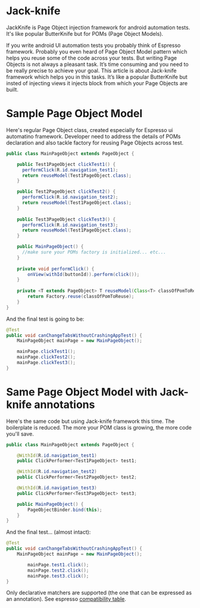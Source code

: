 # Jack-knife
JackKnife is Page Object injection framework for android automation tests. It's like popular ButterKnife but for POMs (Page Object Models).

If you write android UI automation tests you probably think of Espresso framework. Probably you even heard of Page Object Model pattern which helps you reuse some of the code across your tests. But writing Page Objects is not always a pleasant task. It’s time consuming and you need to be really precise to achieve your goal. This article is about Jack-knife framework which helps you in this tasks. It’s like a popular ButterKnife but insted of injecting views it injects block from which your Page Objects are built.

# Sample Page Object Model
Here's regular Page Object class, created especially for Espresso ui automatino framework. Developer need to address the details of POMs declaration and also tackle factory for reusing Page Objects across test.

```java
public class MainPageObject extends PageObject {

    public Test1PageObject clickTest1() {
      performClick(R.id.navigation_test1);
      return reuseModel(Test1PageObject.class);
    }

    public Test2PageObject clickTest2() {
      performClick(R.id.navigation_test2);
      return reuseModel(Test1PageObject.class);
    }
    
    public Test3PageObject clickTest3() {
      performClick(R.id.navigation_test3);
      return reuseModel(Test1PageObject.class);
    }

    public MainPageObject() {
      //make sure your POMs factory is initialized... etc...
    }
    
    private void performClick() {
        onView(withId(buttonId)).perform(click());
    }
    
    private <T extends PageObject> T reuseModel(Class<T> classOfPomToReuse) {
        return Factory.reuse(classOfPomToReuse);
    }
}
```

And the final test is going to be:
```java
@Test
public void canChangeTabsWithoutCrashingAppTest() {
    MainPageObject mainPage = new MainPageObject();

    mainPage.clickTest1();
    mainPage.clickTest2();
    mainPage.clickTest3();
}
```
# Same Page Object Model with Jack-knife annotations
Here's the same code but using Jack-knife framework this time. The boilerplate is reduced. The more your POM class is growing, the more code you'll save.

```java
public class MainPageObject extends PageObject {

    @WithId(R.id.navigation_test1)
    public ClickPerformer<Test1PageObject> test1;

    @WithId(R.id.navigation_test2)
    public ClickPerformer<Test2PageObject> test2;

    @WithId(R.id.navigation_test3)
    public ClickPerformer<Test3PageObject> test3;

    public MainPageObject() {
        PageObjectBinder.bind(this);
    }
}
```

And the final test... (almost intact):
```java
@Test
public void canChangeTabsWithoutCrashingAppTest() {
    MainPageObject mainPage = new MainPageObject();

        mainPage.test1.click();
        mainPage.test2.click();
        mainPage.test3.click();
}
```
Only declarative matchers are supported (the one that can be expressed as an annotation). See espresso 
[compatibility table](compatibility-table.md).
